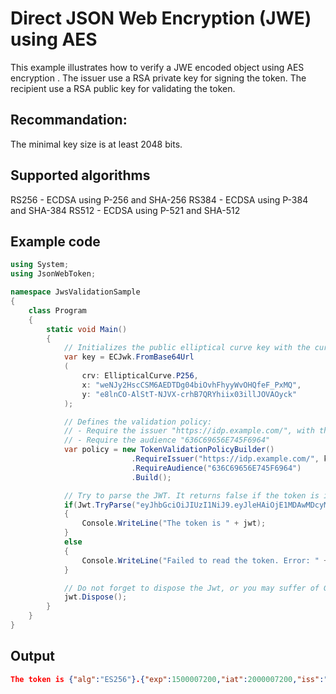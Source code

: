 # Direct JSON Web Encryption (JWE) using AES
This example illustrates how to verify a JWE encoded object using AES encryption    . 
The issuer use a RSA private key for signing the token. 
The recipient use a RSA public key for validating the token. 

## Recommandation: 
The minimal key size is at least 2048 bits.

## Supported algorithms
RS256 - ECDSA using P-256 and SHA-256
RS384 - ECDSA using P-384 and SHA-384
RS512 - ECDSA using P-521 and SHA-512

## Example code
```C#
using System;
using JsonWebToken;

namespace JwsValidationSample
{
    class Program
    {
        static void Main()
        {
            // Initializes the public elliptical curve key with the curve P-256
            var key = ECJwk.FromBase64Url
            (
                crv: EllipticalCurve.P256,
                x: "weNJy2HscCSM6AEDTDg04biOvhFhyyWvOHQfeF_PxMQ",
                y: "e8lnCO-AlStT-NJVX-crhB7QRYhiix03illJOVAOyck"
            );

            // Defines the validation policy: 
            // - Require the issuer "https://idp.example.com/", with the predefined RSA key, with the signature algorithm ES256
            // - Require the audience "636C69656E745F6964"
            var policy = new TokenValidationPolicyBuilder()
                           .RequireIssuer("https://idp.example.com/", key, SignatureAlgorithm.EcdsaSha256)
                           .RequireAudience("636C69656E745F6964")
                           .Build();

            // Try to parse the JWT. It returns false if the token is invalid
            if(Jwt.TryParse("eyJhbGciOiJIUzI1NiJ9.eyJleHAiOjE1MDAwMDcyMDAsImlhdCI6MjAwMDAwNzIwMCwiaXNzIjoiaHR0cHM6Ly9pZHAuZXhhbXBsZS5jb20vIiwiYXVkIjoiNjM2QzY5NjU2RTc0NUY2OTY0In0.YrrT1Ddp1ampsDd2GwYZoTz_bUnLt_h--f16wsWBedk", policy, out Jwt jwt))
            {
                Console.WriteLine("The token is " + jwt);
            }
            else
            {
                Console.WriteLine("Failed to read the token. Error: " + Environment.NewLine + jwt.Error);
            }

            // Do not forget to dispose the Jwt, or you may suffer of GC impacts
            jwt.Dispose();
        }
    }
}
```
## Output
```JSON
The token is {"alg":"ES256"}.{"exp":1500007200,"iat":2000007200,"iss":"https://idp.example.com/","aud":"636C69656E745F6964"}
```